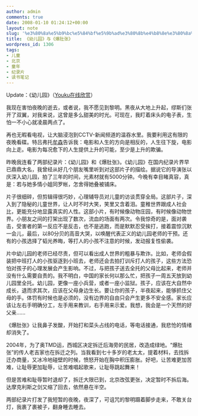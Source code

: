 ```yaml
---
author: admin
comments: true
date: 2008-01-10 01:24:12+00:00
layout: note
slug: '%e3%80%8a%e5%b9%bc%e5%84%bf%e5%9b%ad%e3%80%8b%e4%b8%8e%e3%80%8a%e7%88%86%e8%82%9a%e5%bc%a0%e3%80%8b'
title: 《幼儿园》与《爆肚张》
wordpress_id: 1306
tags:
- 儿童
- 北京
- 童年
- 纪录片
- 读书笔记
---
```


Update：《幼儿园》（[Youku在线欣赏](http://v.youku.com/v_show/id_cb00XMTQ1NzkzMzI=.html)）

我现在害怕夜晚的逝去，或者说，我不愿见到黎明。黑夜从大地上升起，缪斯们张开了双翼，对我来说，这曾是多么甜美的时光。可现在，我盯着床头的电子表，生怕一不小心就凌晨两点了。

再也无暇看电视，让大脑浸泡到CCTV-新闻频道的温吞水里。我要利用这有限的夜晚看碟。特吕弗托[牟森](http://www.bullogger.com/blogs/mousen/archives/121608.aspx)告诉我：电影和人生的方向是相反的，人生往下旋，电影向上走。电影为每况愈下的人生提供上升的可能，至少是上升的欺骗。

昨晚我连看了两部纪录片：《幼儿园》和《爆肚张》。《幼儿园》在国内纪录片界早已鼎鼎大名，我曾经从好几个朋友嘴里听到对这部片子的描绘。据说它的导演张以庆深入幼儿园，拍了三年的时间，光素材就有5000分钟。今晚有幸目睹真容，真是：若与她多情小姐同罗帐，怎舍得她叠被铺床。

片子很细碎，但剪辑得很巧妙，心理辅导员对儿童的访谈贯穿全局。这部片子，深入到了隐秘的儿童世界，让人时不时大笑，笑里又含着泪。童稚世界跟成人社会比，更能充分地显露真实的人性。这部小片，有时候像动物庄园，有时候像动物世界。小朋友之间的打架出现了数次，流血的场面有两次。令我惊奇的是，面对袭击，受害者的第一反应不是反击，也不是逃跑，而是默默忍受挨打，接着震惊沉默一会儿，最后，以80分贝的高音大哭，以唤醒代表正义的幼儿园老师的干预。还有的小孩选择了韬光养晦，等打人的小孩不注意的时候，发动报复性偷袭。

片中幼儿园的老师已经尽责，但可以看出成人世界的粗暴与欺诈。比如，老师会假装把中班打人的小孩驱逐到小班去，老师还会去拍打训斥打人的孩子，这些方法恐怕对孩子的心理发展会产生影响。不过，与把孩子送去全托的父母比起来，老师并没有什么需要自责的。我不明白，中国的家长何以那么忙，把孩子一周五天放到幼儿园里全托。幼儿园，更像一座小兵营，或者一座小监狱。孩子，应该在大自然中成长，退而求其次，应该在父母身边生长。要让你的孩子，半夜起来，能够抓住父母的手。体罚有时候也是必须的，没有边界的自由只会产生更多不安全感。家长应该让左右手明确分工，左手用来教训，右手用来示爱。我想，我会是一个天然的好父亲……

《爆肚张》让我鼻子发酸，开始打和菜头占线的电话，等电话接通，我悲怆的情绪却消失了。

2004年，为了奥TMD运，西城区决定拆迁后海旁的民居，改造成绿地。“爆肚张”的传人老吉家也在拆迁之列。当我看到七十多岁的老太太，提着材料，去找拆迁办商量，又冰冷地碰壁的时候，愤怒开始在胸中积压膨胀。好吧，让苦难更加苦难，让耻辱更加耻辱，让苦难唱起歌来，让耻辱跳起舞来！

但是苦难和耻辱暂时退却了，拆迁大限已到，北京改弦更张，决定暂时不拆后海。达摩克利斯之剑又缩了回去，依然悬在半空。

两部纪录片打发了我短暂的夜晚，夜深了，可诅咒的黎明蹑着脚步走来，不敢关台灯，我裹了裹被子，翻身睡去睡去。
